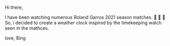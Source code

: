 Hi there,

I have been watching numerous Roland Garros 2021 season matches. 🎾 🎾 🎾 
So, i decided to create a weather clock inspired by the timekeeping watch seen in the mathces.

love,
Bing